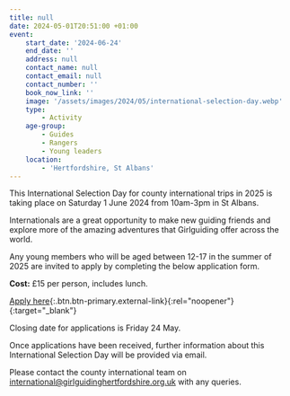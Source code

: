 ```yaml
---
title: null
date: 2024-05-01T20:51:00 +01:00
event:
    start_date: '2024-06-24'
    end_date: ''
    address: null
    contact_name: null
    contact_email: null
    contact_number: ''
    book_now_link: ''
    image: '/assets/images/2024/05/international-selection-day.webp'
    type:
        - Activity
    age-group:
        - Guides
        - Rangers
        - Young leaders
    location:
        - 'Hertfordshire, St Albans'
---
```

This International Selection Day for county international trips in 2025 is taking place on Saturday 1 June 2024 from 10am-3pm in St Albans.

Internationals are a great opportunity to make new guiding friends and explore more of the amazing adventures that Girlguiding offer across the world.

Any young members who will be aged between 12-17 in the summer of 2025 are invited to apply by completing the below application form.

**Cost:** £15 per person, includes lunch.

[Apply here](https://forms.office.com/e/k8LUYchyLW){:.btn.btn-primary.external-link}{:rel="noopener"}{:target="_blank"}

Closing date for applications is Friday 24 May.

Once applications have been received, further information about this International Selection Day will be provided via email.

Please contact the county international team on <international@girlguidinghertfordshire.org.uk> with any queries.
